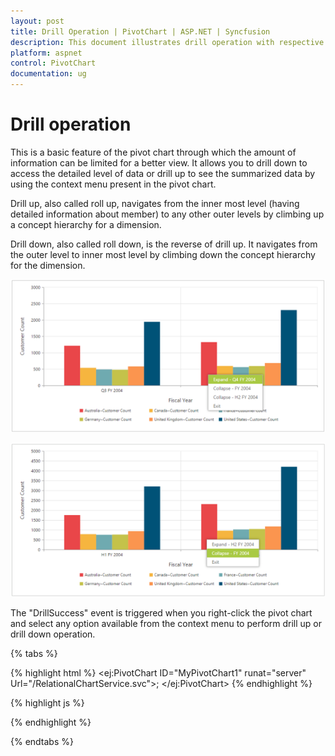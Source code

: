 ```yaml
---
layout: post
title: Drill Operation | PivotChart | ASP.NET | Syncfusion
description: This document illustrates drill operation with respective to the modes of ASP.NET PivotChart control
platform: aspnet
control: PivotChart
documentation: ug
---
```


# Drill operation

This is a basic feature of the pivot chart through which the amount of information can be limited for a better view. It allows you to drill down to access the detailed level of data or drill up to see the summarized data by using the context menu present in the pivot chart.

Drill up, also called roll up, navigates from the inner most level (having detailed information about member) to any other outer levels by climbing up a concept hierarchy for a dimension.

Drill down, also called roll down, is the reverse of drill up. It navigates from the outer level to inner most level by climbing down the concept hierarchy for the dimension.

![Drill-down option of ASP NET pivot chart control](Drill-Operation_images/Drill-Operation_img1.png)


![Drill-up option of ASP NET pivot chart control](Drill-Operation_images/Drill-Operation_img2.png)


The "DrillSuccess" event is triggered when you right-click the pivot chart and select any option available from the context menu to perform drill up or drill down operation.

{% tabs %}

{% highlight html %}
<ej:PivotChart ID="MyPivotChart1" runat="server" Url="/RelationalChartService.svc">;
    <ClientSideEvents DrillSuccess="DrillSuccess" />
    <Size Width="950px" Height="460px"></Size>
</ej:PivotChart>
{% endhighlight %}

{% highlight js %}
<script type="text/javascript">

    function DrillSuccess(args) {

        alert("Drill Success");

    }

</script>
{% endhighlight %}

{% endtabs %}